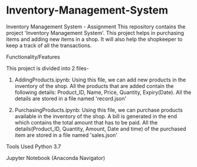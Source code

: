 # Inventory-Management-System
Inventory Management System - Assignment
This repository contains the project 'Inventory Management System'. This project helps in purchasing items and adding new items in a shop. It will also help the shopkeeper to keep a track of all the transactions.

Functionality/Features

This project is divided into 2 files-

1. AddingProducts.ipynb: Using this file, we can add new products in the inventory of the shop. All the products that are added contain the following details: Product_ID, Name, Price, Quantity, Expiry(Date). All the details are stored in a file named 'record.json'

2. PurchasingProducts.ipynb: Using this file, we can purchase products available in the inventory of the shop. A bill is generated in the end which contains the total amount that has to be paid. All the details(Product_ID, Quantity, Amount, Date and time) of the purchased item are stored in a file named 'sales.json'

Tools Used
Python 3.7

Jupyter Notebook (Anaconda Navigator)

